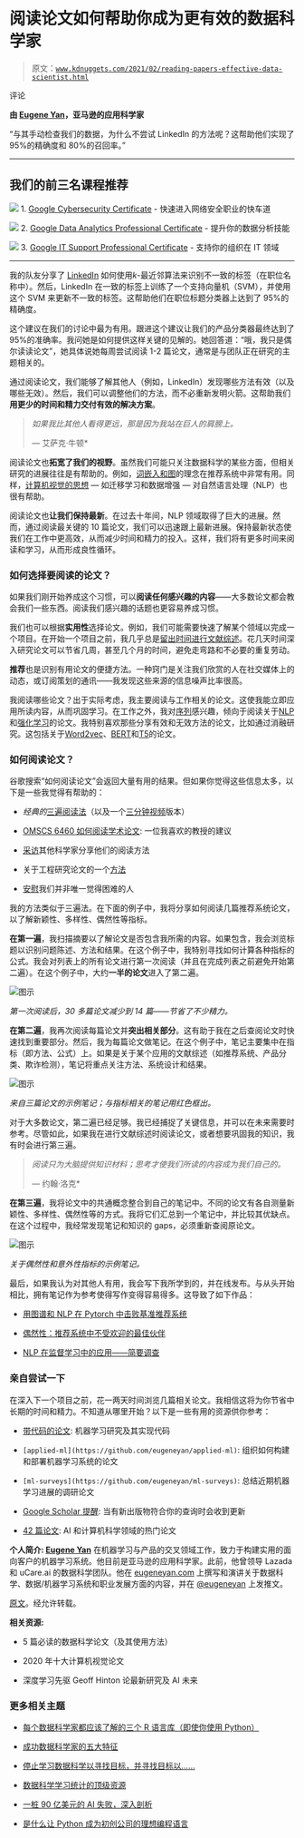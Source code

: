 # 阅读论文如何帮助你成为更有效的数据科学家

> 原文：[`www.kdnuggets.com/2021/02/reading-papers-effective-data-scientist.html`](https://www.kdnuggets.com/2021/02/reading-papers-effective-data-scientist.html)

评论

**由 [Eugene Yan](https://eugeneyan.com/about/)，亚马逊的应用科学家**

“与其手动检查我们的数据，为什么不尝试 LinkedIn 的方法呢？这帮助他们实现了 95%的精确度和 80%的召回率。”

* * *

## 我们的前三名课程推荐

![](img/0244c01ba9267c002ef39d4907e0b8fb.png) 1\. [Google Cybersecurity Certificate](https://www.kdnuggets.com/google-cybersecurity) - 快速进入网络安全职业的快车道

![](img/e225c49c3c91745821c8c0368bf04711.png) 2\. [Google Data Analytics Professional Certificate](https://www.kdnuggets.com/google-data-analytics) - 提升你的数据分析技能

![](img/0244c01ba9267c002ef39d4907e0b8fb.png) 3\. [Google IT Support Professional Certificate](https://www.kdnuggets.com/google-itsupport) - 支持你的组织在 IT 领域

* * *

我的队友分享了 [LinkedIn](https://engineering.linkedin.com/research/2011/high-precision-phrase-based-document-classification-on-a-modern-scale) 如何使用*k*-最近邻算法来识别不一致的标签（在职位名称中）。然后，LinkedIn 在一致的标签上训练了一个支持向量机（SVM），并使用这个 SVM 来更新不一致的标签。这帮助他们在职位标题分类器上达到了 95%的精确度。

这个建议在我们的讨论中最为有用。跟进这个建议让我们的产品分类器最终达到了 95%的准确率。我问她是如何提供这样关键的见解的。她回答道：“哦，我只是偶尔读读论文”，她具体说她每周尝试阅读 1-2 篇论文，通常是与团队正在研究的主题相关的。

通过阅读论文，我们能够了解其他人（例如，LinkedIn）发现哪些方法有效（以及哪些无效）。然后，我们可以调整他们的方法，而不必重新发明火箭。这帮助我们**用更少的时间和精力交付有效的解决方案**。

> *如果我比其他人看得更远，那是因为我站在巨人的肩膀上。*
> 
> — 艾萨克·牛顿*

阅读论文也**拓宽了我们的视野**。虽然我们可能只关注数据科学的某些方面，但相关研究的进展往往是有帮助的。例如，[词嵌入和图](https://eugeneyan.com/writing/recommender-systems-graph-and-nlp-pytorch/)的理念在推荐系统中非常有用。同样，[计算机视觉的思想](https://pakodas.substack.com/p/nlp-keeps-stealing-from-cv-) — 如迁移学习和数据增强 — 对自然语言处理（NLP）也很有帮助。

阅读论文也**让我们保持最新**。在过去十年间，NLP 领域取得了巨大的进展。然而，通过阅读最关键的 10 篇论文，我们可以迅速跟上最新进展。保持最新状态使我们在工作中更高效，从而减少时间和精力的投入。这样，我们将有更多时间来阅读和学习，从而形成良性循环。

### 如何选择要阅读的论文？

如果我们刚开始养成这个习惯，可以**阅读任何感兴趣的内容**——大多数论文都会教会我们一些东西。阅读我们感兴趣的话题也更容易养成习惯。

我们也可以根据**实用性**选择论文。例如，我们可能需要快速了解某个领域以完成一个项目。在开始一个项目之前，我几乎总是[留出时间进行文献综述](https://eugeneyan.com/writing/what-i-do-during-a-data-science-project-to-ensure-success/#research-what-others-have-done-and-what-worked)。花几天时间深入研究论文可以节省几周，甚至几个月的时间，避免走弯路和不必要的重复劳动。

**推荐**也是识别有用论文的便捷方法。一种窍门是关注我们欣赏的人在社交媒体上的动态，或订阅策划的通讯——我发现这些来源的信息噪声比率很高。

我阅读哪些论文？出于实际考虑，我主要阅读与工作相关的论文。这使我能立即应用所读内容，从而巩固学习。在工作之外，我对[序列](https://github.com/eugeneyan/applied-ml#sequence-modelling)感兴趣，倾向于阅读关于[NLP](https://github.com/eugeneyan/applied-ml#natural-language-processing)和[强化学习](https://github.com/eugeneyan/applied-ml#reinforcement-learning)的论文。我特别喜欢那些分享有效和无效方法的论文，比如通过消融研究。这包括关于[Word2vec](https://arxiv.org/abs/1301.3781)、[BERT](https://arxiv.org/abs/1810.04805)和[T5](https://arxiv.org/abs/1910.10683)的论文。

### 如何阅读论文？

谷歌搜索“如何阅读论文”会返回大量有用的结果。但如果你觉得这些信息太多，以下是一些我觉得有帮助的：

+   *经典的*[三遍阅读法](https://web.stanford.edu/class/ee384m/Handouts/HowtoReadPaper.pdf)（以及一个[三分钟视频](https://www.youtube.com/watch?v=SKxm2HF_-k0)版本）

+   [OMSCS 6460 如何阅读学术论文](http://omscs6460.gatech.edu/research-guide/how-to-read-an-academic-paper/): 一位我喜欢的教授的建议

+   [采访](https://www.sciencemag.org/careers/2016/03/how-seriously-read-scientific-paper)其他科学家分享他们的阅读方法

+   关于工程研究论文的一个[方法](https://cseweb.ucsd.edu/~wgg/CSE210/howtoread.html)

+   [安慰](https://www.sciencemag.org/careers/2016/01/how-read-scientific-paper)我们并非唯一觉得困难的人

我的方法类似于三遍法。在下面的例子中，我将分享如何阅读几篇推荐系统论文，以了解新颖性、多样性、偶然性等指标。

**在第一遍**，我扫描摘要以了解论文是否包含我所需的内容。如果包含，我会浏览标题以识别问题陈述、方法和结果。在这个例子中，我特别寻找如何计算各种指标的公式。我会对列表上的所有论文进行第一次阅读（并且在完成列表之前避免开始第二遍）。在这个例子中，大约**一半的论文**进入了第二遍。

![图示](img/2966cdfbdd5881010251f197c5a3a582.png)

*第一次阅读后，30 多篇论文减少到 14 篇——节省了不少精力。*

**在第二遍**，我再次阅读每篇论文并**突出相关部分**。这有助于我在之后查阅论文时快速找到重要部分。然后，我为每篇论文做笔记。在这个例子中，笔记主要集中在指标（即方法、公式）上。如果是关于某个应用的文献综述（如推荐系统、产品分类、欺诈检测），笔记将重点关注方法、系统设计和结果。

![图示](img/ee9b4f8e781279768ac7530f55afd502.png)

*来自三篇论文的示例笔记；与指标相关的笔记用红色框出。*

对于大多数论文，第二遍已经足够。我已经捕捉了关键信息，并可以在未来需要时参考。尽管如此，如果我在进行文献综述时阅读论文，或者想要巩固我的知识，我有时会进行第三遍。

> *阅读只为大脑提供知识材料；思考才使我们所读的内容成为我们自己的。*
> 
> — 约翰·洛克*

**在第三遍**，我将论文中的共通概念整合到自己的笔记中。不同的论文有各自测量新颖性、多样性、偶然性等的方式。我将它们汇总到一个笔记中，并比较其优缺点。在这个过程中，我经常发现笔记和知识的 gaps，必须重新查阅原论文。

![图示](img/aa6dc751e8a898f1c24351a1804eade3.png)

*关于偶然性和意外性指标的示例笔记。*

最后，如果我认为对其他人有用，我会写下我所学到的，并在线发布。与从头开始相比，拥有笔记作为参考使得写作变得容易得多。这导致了如下作品：

+   [用图谱和 NLP 在 Pytorch 中击败基准推荐系统](https://eugeneyan.com/writing/recommender-systems-graph-and-nlp-pytorch/)

+   [偶然性：推荐系统中不受欢迎的最佳伙伴](https://eugeneyan.com/writing/serendipity-and-accuracy-in-recommender-systems/)

+   [NLP 在监督学习中的应用——简要调查](https://eugeneyan.com/writing/nlp-supervised-learning-survey/)

### 亲自尝试一下

在深入下一个项目之前，花一两天时间浏览几篇相关论文。我相信这将为你节省中长期的时间和精力。不知道从哪里开始？以下是一些有用的资源供你参考：

+   [带代码的论文](https://paperswithcode.com/): 机器学习研究及其实现代码

+   `[applied-ml](https://github.com/eugeneyan/applied-ml)`: 组织如何构建和部署机器学习系统的论文

+   `[ml-surveys](https://github.com/eugeneyan/ml-surveys)`: 总结近期机器学习进展的调研论文

+   [Google Scholar 提醒](https://scholar.google.com/intl/en/scholar/help.html#alerts): 当有新出版物符合你的查询时会收到更新

+   [42 篇论文](https://42papers.com/): AI 和计算机科学领域的热门论文

**个人简介: [Eugene Yan](https://eugeneyan.com/about/)** 在机器学习与产品的交叉领域工作，致力于构建实用的面向客户的机器学习系统。他目前是亚马逊的应用科学家。此前，他曾领导 Lazada 和 uCare.ai 的数据科学团队。他在 [eugeneyan.com](https://eugeneyan.com/) 上撰写和演讲关于数据科学、数据/机器学习系统和职业发展方面的内容，并在 [@eugeneyan](https://twitter.com/eugeneyan) 上发推文。

[原文](https://eugeneyan.com/writing/why-read-papers/)。经允许转载。

**相关资源:**

+   5 篇必读的数据科学论文（及其使用方法）

+   2020 年十大计算机视觉论文

+   深度学习先驱 Geoff Hinton 论最新研究及 AI 未来

### 更多相关主题

+   [每个数据科学家都应该了解的三个 R 语言库（即使你使用 Python）](https://www.kdnuggets.com/2021/12/three-r-libraries-every-data-scientist-know-even-python.html)

+   [成功数据科学家的五大特征](https://www.kdnuggets.com/2021/12/5-characteristics-successful-data-scientist.html)

+   [停止学习数据科学以寻找目标，并寻找目标以……](https://www.kdnuggets.com/2021/12/stop-learning-data-science-find-purpose.html)

+   [数据科学学习统计的顶级资源](https://www.kdnuggets.com/2021/12/springboard-top-resources-learn-data-science-statistics.html)

+   [一桩 90 亿美元的 AI 失败，深入剖析](https://www.kdnuggets.com/2021/12/9b-ai-failure-examined.html)

+   [是什么让 Python 成为初创公司的理想编程语言](https://www.kdnuggets.com/2021/12/makes-python-ideal-programming-language-startups.html)
